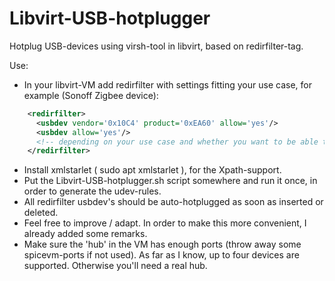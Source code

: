 # Libvirt-USB-hotplugger
Hotplug USB-devices using virsh-tool in libvirt, based on redirfilter-tag.

Use:
- In your libvirt-VM add redirfilter with settings fitting your use case, for example (Sonoff Zigbee device):
```xml
    <redirfilter>
      <usbdev vendor='0x10C4' product='0xEA60' allow='yes'/>
      <usbdev allow='yes'/>
      <!-- depending on your use case and whether you want to be able to add other devices yes/no; however virt-manager isn't dealing all too well with it -->
    </redirfilter>
```

- Install xmlstarlet ( sudo apt xmlstarlet ), for the Xpath-support.
- Put the Libvirt-USB-hotplugger.sh script somewhere and run it once, in order to generate the udev-rules.
- All redirfilter usbdev's should be auto-hotplugged as soon as inserted or deleted.
- Feel free to improve / adapt. In order to make this more convenient, I already added some remarks.
- Make sure the 'hub' in the VM has enough ports (throw away some spicevm-ports if not used). As far as I know, up to four devices are supported. Otherwise you'll need a real hub.

